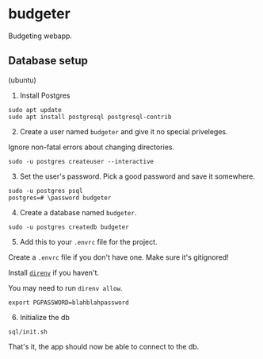 # budgeter
Budgeting webapp.

## Database setup
(ubuntu)

1. Install Postgres
```
sudo apt update
sudo apt install postgresql postgresql-contrib
```

2. Create a user named `budgeter` and give it no special priveleges.

Ignore non-fatal errors about changing directories.
```
sudo -u postgres createuser --interactive
```

3. Set the user's password. Pick a good password and save it somewhere.
```
sudo -u postgres psql
postgres=# \password budgeter
```

4. Create a database named `budgeter`.
```
sudo -u postgres createdb budgeter
```

5. Add this to your `.envrc` file for the project.

Create a `.envrc` file if you don't have one. Make sure it's gitignored!

Install [`direnv`](https://direnv.net/) if you haven't.

You may need to run `direnv allow`.

```
export PGPASSWORD=blahblahpassword
```

6. Initialize the db
```
sql/init.sh
```

That's it, the app should now be able to connect to the db.
